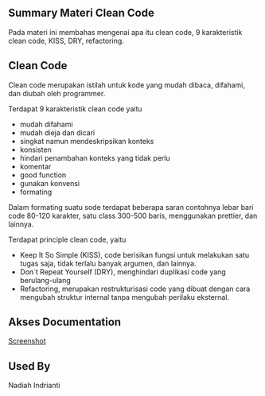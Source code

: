 ## Summary Materi Clean Code

Pada materi ini membahas mengenai apa itu clean code, 9 karakteristik clean code, KISS, DRY, refactoring.


## Clean Code

Clean code merupakan istilah untuk kode yang mudah dibaca, difahami, dan diubah oleh programmer.

Terdapat 9 karakteristik clean code yaitu 
- mudah difahami
- mudah dieja dan dicari
- singkat namun mendeskripsikan konteks
- konsisten 
- hindari penambahan konteks yang tidak perlu
- komentar
- good function
- gunakan konvensi
- formating

Dalam formating suatu sode terdapat beberapa saran contohnya lebar bari code 80-120 karakter, satu class 300-500 baris, menggunakan prettier, dan lainnya.

Terdapat principle clean code, yaitu
- Keep It So Simple (KISS), code berisikan fungsi untuk melakukan satu tugas saja, tidak terlalu banyak argumen, dan lainnya.
- Don`t Repeat Yourself (DRY), menghindari duplikasi code yang berulang-ulang
- Refactoring, merupakan restrukturisasi code yang dibuat dengan cara mengubah struktur internal tanpa mengubah perilaku eksternal.

## Akses Documentation

[Screenshot](https://github.com/nadiahindrianti/react_nadiah-indrianti/tree/main/07_Clean%20Code%20(explorasi)/Screenshot)


## Used By

Nadiah Indrianti
